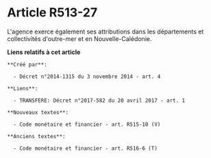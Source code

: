 # Article R513-27

L'agence exerce également ses attributions dans les départements et collectivités d'outre-mer et en Nouvelle-Calédonie.

**Liens relatifs à cet article**

	**Créé par**:

	  - Décret n°2014-1315 du 3 novembre 2014 - art. 4

	**Liens**:

	  - TRANSFERE: Décret n°2017-582 du 20 avril 2017 - art. 1

	**Nouveaux textes**:

	  - Code monétaire et financier - art. R515-10 (V)

	**Anciens textes**:

	  - Code monétaire et financier - art. R516-6 (T)
